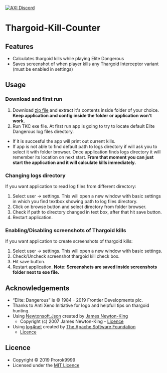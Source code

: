 [![AXI Discord](https://img.shields.io/discord/164411426939600896.svg?style=social&label=AXI%20Discord)](https://discord.gg/gZbAWCF)


# Thargoid-Kill-Counter
## Features
 - Calculates thargoid kills while playing Elite Dangerous
 - Saves screenshot of when player kills any Thargoid Interceptor variant (must be enabled in settings)

## Usage
### Download and first run
1. Download [zip file](https://github.com/Prorok9999/Thargoid-Kill-Counter/releases/latest) and extract it's contents inside folder of your choice. **Keep application and config inside the folder or application won't work.**
2. Run TKC exe file. At first run app is going to try to locate default Elite Dangerous log files directory.
- If it is succesful the app will print out current kills. 
- If app is not able to find default path to logs directory if will ask you to select it with folder browser. Once application finds logs directory it  will remember its location on next start. **From that moment you can just start the application and it will calculate kills immediately.**

### Changing logs directory
If you want application to read log files from different directory:
1. Select user -> settings. This will open a new window with basic settings in which you find textbox showing path to log files directory.
2. Click on browse button and select directory from folder browser.
3. Check if path to directory changed in text box, after that hit save button.
4. Restart application.

### Enabling/Disabling screenshots of Thargoid kills
If you want application to create screenshots of thargoid kills:
1. Select user -> settings. This will open a new window with basic settings. 
2. Check/Uncheck screenshot thargoid kill check box.
3. Hit save button.
4. Restart application.
**Note: Screenshots are saved inside screenshots folder next to exe file.**

## Acknowledgements
- “Elite: Dangerous” is © 1984 - 2019 Frontier Developments plc.
- Thanks to Anti Xeno Initiative for logo and helpfull tips on thargoid hunting.
- Using [Newtonsoft.Json](https://github.com/JamesNK/Newtonsoft.Json) created by [James Newton-King](https://github.com/JamesNK)
  - Copyright (c) 2007 James Newton-King - [Licence](https://github.com/JamesNK/Newtonsoft.Json/blob/master/LICENSE.md)
- Using [log4net](https://logging.apache.org/log4net/) created by [The Apache Software Foundation](https://www.apache.org)
  - [Licence](https://logging.apache.org/log4net/license.html)

## Licence
- Copyright © 2019 Prorok9999
- Licensed under the [MIT Licence](https://github.com/Prorok9999/Thargoid-Kill-Counter/blob/master/LICENSE)

